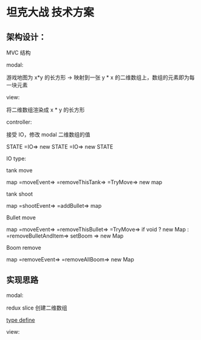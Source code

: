 # 坦克大战 技术方案

## 架构设计：

MVC 结构

modal:

游戏地图为 x*y 的长方形 -> 映射到一张 y * x 的二维数组上，数组的元素即为每一块元素

view:

将二维数组渲染成 x * y 的长方形

controller:

接受 IO，修改 modal 二维数组的值

STATE =IO=> new STATE =IO=> new STATE

IO type:

tank move

map =moveEvent=> =removeThisTank=> =TryMove=> new map

tank shoot

map =shootEvent=> =addBullet=> map

Bullet move

map =moveEvent=> =removeThisBullet=> =TryMove=> if void
? new Map : =removeBulletAndItem=> setBoom => new Map

Boom remove

map =removeEvent=> =removeAllBoom=> new Map



## 实现思路

modal:

redux slice 创建二维数组

[type define](type.ts)

view:

